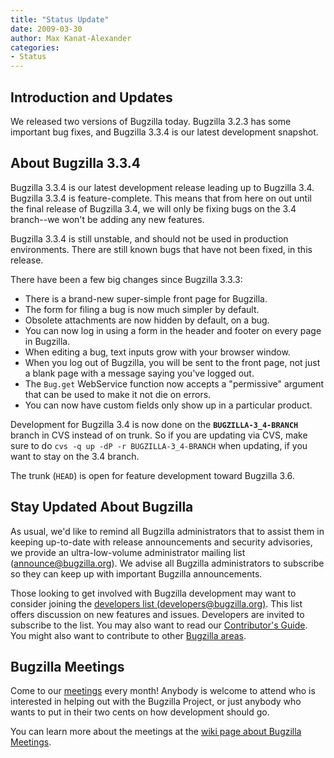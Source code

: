 ```yaml
---
title: "Status Update"
date: 2009-03-30
author: Max Kanat-Alexander
categories:
- Status
---
```


## Introduction and Updates

We released two versions of Bugzilla today. Bugzilla 3.2.3 has some important bug fixes, and Bugzilla 3.3.4 is our latest development snapshot.

## About Bugzilla 3.3.4

Bugzilla 3.3.4 is our latest development release leading up to Bugzilla 3.4\. Bugzilla 3.3.4 is feature-complete. This means that from here on out until the final release of Bugzilla 3.4, we will only be fixing bugs on the 3.4 branch--we won't be adding any new features.

Bugzilla 3.3.4 is still unstable, and should not be used in production environments. There are still known bugs that have not been fixed, in this release.

There have been a few big changes since Bugzilla 3.3.3:

*   There is a brand-new super-simple front page for Bugzilla.
*   The form for filing a bug is now much simpler by default.
*   Obsolete attachments are now hidden by default, on a bug.
*   You can now log in using a form in the header and footer on every page in Bugzilla.
*   When editing a bug, text inputs grow with your browser window.
*   When you log out of Bugzilla, you will be sent to the front page, not just a blank page with a message saying you've logged out.
*   The `Bug.get` WebService function now accepts a "permissive" argument that can be used to make it not die on errors.
*   You can now have custom fields only show up in a particular product.

Development for Bugzilla 3.4 is now done on the **`BUGZILLA-3_4-BRANCH`** branch in CVS instead of on trunk. So if you are updating via CVS, make sure to do `cvs -q up -dP -r BUGZILLA-3_4-BRANCH` when updating, if you want to stay on the 3.4 branch.

The trunk (`HEAD`) is open for feature development toward Bugzilla 3.6.

## Stay Updated About Bugzilla

As usual, we'd like to remind all Bugzilla administrators that to assist them in keeping up-to-date with release announcements and security advisories, we provide an ultra-low-volume administrator mailing list ([announce@bugzilla.org](https://lists.bugzilla.org/cgi-bin/mj_wwwusr?func=lists-full-long&extra=announce)). We advise all Bugzilla administrators to subscribe so they can keep up with important Bugzilla announcements.

Those looking to get involved with Bugzilla development may want to consider joining the [developers list (developers@bugzilla.org)](https://lists.bugzilla.org/cgi-bin/mj_wwwusr?func=lists-long-full&extra=developers). This list offers discussion on new features and issues. Developers are invited to subscribe to the list. You may also want to read our [Contributor's Guide](https://www.bugzilla.org/docs/contributor.html). You might also want to contribute to other [Bugzilla areas](https://wiki.mozilla.org/Bugzilla:Bugzilla:Teams).

## Bugzilla Meetings

Come to our [meetings](https://wiki.mozilla.org/Bugzilla:Meetings) every month! Anybody is welcome to attend who is interested in helping out with the Bugzilla Project, or just anybody who wants to put in their two cents on how development should go.

You can learn more about the meetings at the [wiki page about Bugzilla Meetings](https://wiki.mozilla.org/Bugzilla:Meetings).
